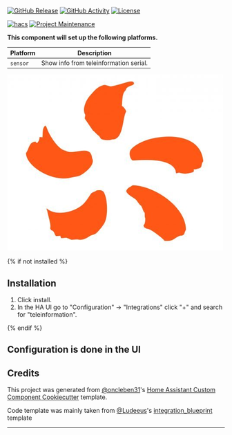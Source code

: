 [![GitHub Release][releases-shield]][releases]
[![GitHub Activity][commits-shield]][commits]
[![License][license-shield]][license]

[![hacs][hacsbadge]][hacs]
[![Project Maintenance][maintenance-shield]][user_profile]

**This component will set up the following platforms.**

| Platform        | Description                                                               |
| --------------- | ------------------------------------------------------------------------- |
| `sensor`        | Show info from teleinformation serial.                                    |


![example][logo]

{% if not installed %}

## Installation

1. Click install.
1. In the HA UI go to "Configuration" -> "Integrations" click "+" and search for "teleinformation".

{% endif %}

## Configuration is done in the UI

<!---->

## Credits

This project was generated from [@oncleben31](https://github.com/oncleben31)'s [Home Assistant Custom Component Cookiecutter](https://github.com/oncleben31/cookiecutter-homeassistant-custom-component) template.

Code template was mainly taken from [@Ludeeus](https://github.com/ludeeus)'s [integration_blueprint][integration_blueprint] template

---

[integration_blueprint]: https://github.com/custom-components/integration_blueprint
[commits-shield]: https://img.shields.io/github/commit-activity/y/poppypop/integration_teleinformation.svg?style=for-the-badge
[commits]: https://github.com/poppypop/integration_teleinformation/commits/main
[hacs]: https://hacs.xyz
[hacsbadge]: https://img.shields.io/badge/HACS-Custom-orange.svg?style=for-the-badge
[logo]: Logo-EDF-500x407.jpg
[forum-shield]: https://img.shields.io/badge/community-forum-brightgreen.svg?style=for-the-badge
[forum]: https://community.home-assistant.io/
[license]: https://github.com/poppypop/integration_teleinformation/blob/main/LICENSE
[license-shield]: https://img.shields.io/github/license/poppypop/integration_teleinformation.svg?style=for-the-badge
[maintenance-shield]: https://img.shields.io/badge/maintainer-%40poppypop-blue.svg?style=for-the-badge
[releases-shield]: https://img.shields.io/github/release/poppypop/integration_teleinformation.svg?style=for-the-badge
[releases]: https://github.com/poppypop/integration_teleinformation/releases
[user_profile]: https://github.com/poppypop
